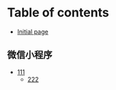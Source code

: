 # Table of contents

* [Initial page](README.md)

## 微信小程序

* [111](wei-xin-xiao-cheng-xu/111/README.md)
  * [222](wei-xin-xiao-cheng-xu/111/untitled.md)

